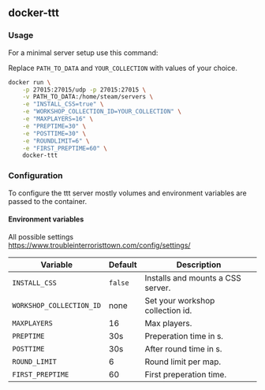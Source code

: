 ## docker-ttt

### Usage

For a minimal server setup use this command:

Replace `PATH_TO_DATA` and `YOUR_COLLECTION` with values of your choice.

```bash
docker run \
    -p 27015:27015/udp -p 27015:27015 \
    -v PATH_TO_DATA:/home/steam/servers \
    -e "INSTALL_CSS=true" \
    -e "WORKSHOP_COLLECTION_ID=YOUR_COLLECTION" \
    -e "MAXPLAYERS=16" \
    -e "PREPTIME=30" \
    -e "POSTTIME=30" \
    -e "ROUNDLIMIT=6" \
    -e "FIRST_PREPTIME=60" \
    docker-ttt
```

### Configuration

To configure the ttt server mostly volumes and environment variables are passed to the container.

#### Environment variables
All possible settings https://www.troubleinterroristtown.com/config/settings/

| Variable                 | Default | Description                       |
| ------------------------ | ------- | --------------------------------- |
| `INSTALL_CSS`            | `false` | Installs and mounts a CSS server. |
| `WORKSHOP_COLLECTION_ID` | none    | Set your workshop collection id.  |
| `MAXPLAYERS`             | 16      | Max players.                      |
| `PREPTIME`               | 30s     | Preperation time in s.            |
| `POSTTIME`               | 30s     | After round time in s.            |
| `ROUND_LIMIT`            | 6       | Round limit per map.              |
| `FIRST_PREPTIME`         | 60      | First preperation time.           |